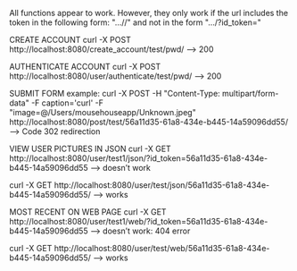All functions appear to work. However, they only work if the url includes the token in the following form: 
".../<token>/" and not in the form ".../?id_token=<token>"

CREATE ACCOUNT
curl -X POST http://localhost:8080/create_account/test/pwd/
—> 200


AUTHENTICATE ACCOUNT
curl -X POST http://localhost:8080/user/authenticate/test/pwd/
—> 200 


SUBMIT FORM
example: 
curl -X POST -H "Content-Type: multipart/form-data" -F caption='curl' -F "image=@/Users/mousehouseapp/Unknown.jpeg"  http://localhost:8080/post/test/56a11d35-61a8-434e-b445-14a59096dd55/
—> Code 302 redirection



VIEW USER PICTURES IN JSON
curl -X GET http://localhost:8080/user/test1/json/?id_token=56a11d35-61a8-434e-b445-14a59096dd55
—> doesn’t work

curl -X GET http://localhost:8080/user/test/json/56a11d35-61a8-434e-b445-14a59096dd55/
—> works 



MOST RECENT ON WEB PAGE
curl -X GET http://localhost:8080/user/test1/web/?id_token=56a11d35-61a8-434e-b445-14a59096dd55
—> doesn’t work: 404 error 

curl -X GET http://localhost:8080/user/test/web/56a11d35-61a8-434e-b445-14a59096dd55/
—> works 
